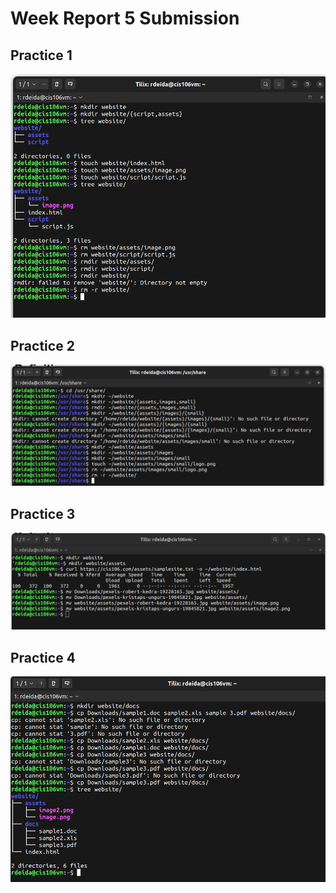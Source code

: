 # Week Report 5 Submission

## Practice 1
![Practice1_Image](Practice1.png)

## Practice 2
![Practice2_Image](Practice2.png)

## Practice 3
![Practice3_Image](Practice3.png)

## Practice 4
![Practice4_Image](Practice4.png)
